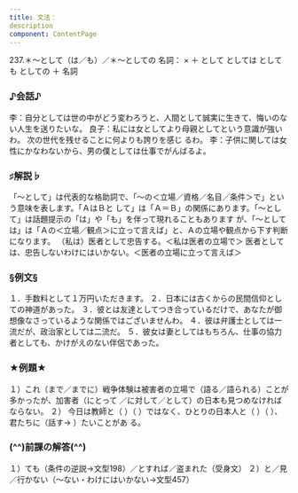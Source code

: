 ```yaml
---
title: 文法：
description
component: ContentPage
---
```



237.＊～として（は／も）／＊～としての
名詞： × ＋ として としては としても
としての ＋ 名詞
### ♪会話♪
李：自分としては世の中がどう変わろうと、人間として誠実に生きて、悔いのない人生を送りたいな。
良子：私には女としてより母親としてという意識が強いわ。 次の世代を残せることに何よりも誇りを感じ るわ。
李：子供に関しては女性にかなわないから、男の僕としては仕事でがんばるよ。
### ♯解説♭
「～として」は代表的な格助詞で、「～の＜立場／資格／名目／条件＞で」という意味を表します。「ＡはＢと
して」は「Ａ＝Ｂ」の関係にあります。「～として」は話題提示の「は」や「も」を伴って現れることもあります が、「～としては」は「Ａの＜立場／観点＞に立って言えば」と、Ａの立場や観点から下す判断になります。
（私は）医者として忠告する。＜私は医者の立場で＞ 医者としては、忠告しないわけにはいかない。＜医者の立場に立って言えば＞
### §例文§
１．手数料として１万円いただきます。
２．日本には古くからの民間信仰としての神道があった。
３．彼とは友達としてつき合っているだけで、あなたが御想像なさっているような関係ではございませんわ。
４．彼は弁護士としては一流だが、政治家としては二流だ。
５．彼女は妻としてはもちろん、仕事の協力者としても、かけがえのない伴侶であった。
### ★例題★
１）これ（まで／までに）戦争体験は被害者の立場で（語る／語られる）ことが多かったが、加害者（にとって
／に対して／として）の日本も見つめなければならない。
２） 今日は教師と（ ）（ ）ではなく、ひとりの日本人と（ ）（ ）、君たちに（話す→ ）たいことがあ る。
### (^^)前課の解答(^^)
１）ても（条件の逆説→文型198）／とすれば／盗まれた（受身文）
２）と／見／行かない（～ない・わけにはいかない→文型457）
